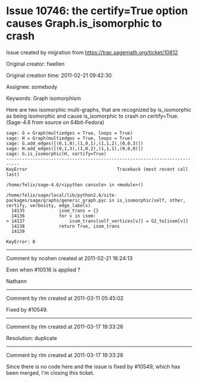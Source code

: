 # Issue 10746: the certify=True option causes Graph.is_isomorphic to crash

Issue created by migration from https://trac.sagemath.org/ticket/10812

Original creator: fwellen

Original creation time: 2011-02-21 09:42:30

Assignee: somebody

Keywords: Graph isomorphism

Here are two isomorphic multi-graphs, that are recognized by is_isomorphic as being isomorphic and cause is_isomorphic to crash on certify=True. (Sage-4.6 from source on 64bit-Fedora)


```
sage: G = Graph(multiedges = True, loops = True)
sage: H = Graph(multiedges = True, loops = True)
sage: G.add_edges([(0,1,0),(1,0,1),(1,1,2),(0,0,3)])
sage: H.add_edges([(0,1,3),(1,0,2),(1,1,1),(0,0,0)])
sage: G.is_isomorphic(H, certify=True)
---------------------------------------------------------------------------                                                                                                                          
KeyError                                  Traceback (most recent call last)                                                                                                                          
                                                                                                                                                                                                     
/home/felix/sage-4.6/<ipython console> in <module>()                                                                                                                                                 
                                                                                                                                                                                                     
/home/felix/sage/local/lib/python2.6/site-packages/sage/graphs/generic_graph.pyc in is_isomorphic(self, other, certify, verbosity, edge_labels)                                                      
  14135             isom_trans = {}                                                                                                                                                                  
  14136             for v in isom:
> 14137                 isom_trans[self_vertices[v]] = G2_to[isom[v]]
  14138             return True, isom_trans
  14139 

KeyError: 0
```



---

Comment by ncohen created at 2011-02-21 16:24:13

Even when #10516 is applied ?

Nathann


---

Comment by rlm created at 2011-03-11 05:45:02

Fixed by #10549.


---

Comment by rlm created at 2011-03-17 19:33:26

Resolution: duplicate


---

Comment by rlm created at 2011-03-17 19:33:26

Since there is no code here and the issue is fixed by #10549, which has been merged, I'm closing this ticket.
